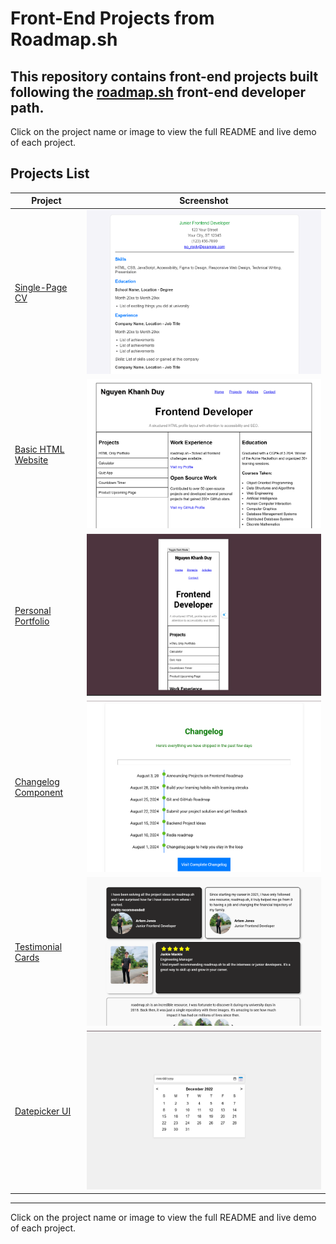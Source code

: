 # Front-End Projects from Roadmap.sh

This repository contains front-end projects built following the [roadmap.sh](https://roadmap.sh) front-end developer path.
---

Click on the project name or image to view the full README and live demo of each project.
## Projects List

| Project | Screenshot |
| ------- | ---------- |
| [Single-Page CV](https://roadmap.sh/projects/single-page-cv) | ![Single-Page CV](./Frontend%20Projects/01-single-page-cv/screenshot.png) |
| [Basic HTML Website](https://roadmap.sh/projects/basic-html-website) | ![Basic HTML Website](./Frontend%20Projects/02-basic-html-website/screenshot.png) |
| [Personal Portfolio](https://roadmap.sh/projects/portfolio-website) | ![Personal Portfolio](./Frontend%20Projects/03-personal-portfolio/screenshot.png) |
| [Changelog Component](https://roadmap.sh/projects/changelog-component) | ![Changelog Component](./Frontend%20Projects/04-changelog-component/screenshot.png) |
| [Testimonial Cards](https://roadmap.sh/projects/testimonial-cards) | ![Testimonial Cards](./Frontend%20Projects/05-testimonial-cards/screenshot.png) |
| [Datepicker UI](https://roadmap.sh/projects/datepicker-ui) | ![Datepicker UI](./Frontend%20Projects/06-datepicker-ui/screenshot.png) |

---

Click on the project name or image to view the full README and live demo of each project.
